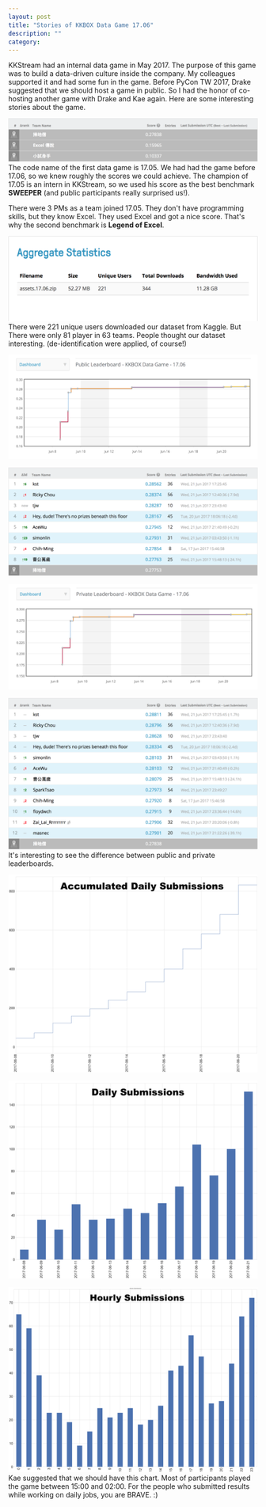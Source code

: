 ```yaml
---
layout: post
title: "Stories of KKBOX Data Game 17.06"
description: ""
category:
---
```


KKStream had an internal data game in May 2017. The purpose of this game was to build a data-driven culture inside the company. My colleagues supported it and had some fun in the game. Before PyCon TW 2017, Drake suggested that we should host a game in public. So I had the honor of co-hosting another game with Drake and Kae again. Here are some interesting stories about the game.

![](/assets/images/post-20170626-benchmark.png)
The code name of the first data game is 17.05. We had had the game before 17.06, so we knew roughly the scores we could achieve. The champion of 17.05 is an intern in KKStream, so we used his score as the best benchmark **SWEEPER** (and public participants really surprised us!).

There were 3 PMs as a team joined 17.05. They don't have programming skills, but they know Excel. They used Excel and got a nice score. That's why the second benchmark is **Legend of Excel**.

![](/assets/images/post-20170626-download_aggregated.png)
There were 221 unique users downloaded our dataset from Kaggle. But There were only 81 player in 63 teams. People thought our dataset interesting. (de-identification were applied, of course!)


![](/assets/images/post-20170626-lb_public_improvement.png)

![](/assets/images/post-20170626-lb_public_tops.png)

![](/assets/images/post-20170626-lb_private_improvement.png)

![](/assets/images/post-20170626-lb_private_tops.png)
It's interesting to see the difference between public and private leaderboards.


![](/assets/images/post-20170626-submissions_accumulated.png)

![](/assets/images/post-20170626-submissions_daily.png)

![](/assets/images/post-20170626-submissions_hourly.png)
Kae suggested that we should have this chart. Most of participants played the game between 15:00 and 02:00. For the people who submitted results while working on daily jobs, you are BRAVE. :)
